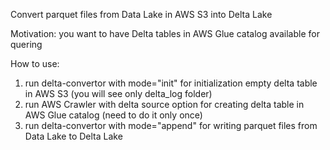 Convert parquet files from Data Lake in AWS S3 into Delta Lake

Motivation:
you want to have Delta tables in AWS Glue catalog available for quering

How to use:
1) run delta-convertor with mode="init" for initialization empty delta table in AWS S3 (you will see only delta_log folder)
2) run AWS Crawler with delta source option for creating delta table in AWS Glue catalog (need to do it only once)
3) run delta-convertor with mode="append" for writing parquet files from Data Lake to Delta Lake